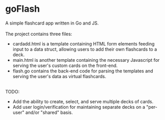 # goFlash
A simple flashcard app written in Go and JS.
<br>
<br>
The project contains three files: 
<br>
<ul>
<li>  cardadd.html is a template containing HTML form elements feeding input to a data struct, allowing users to add their own flashcards to a deck.
<li>  main.html is another template containing the necessary Javascript for serving the user's custom cards on the front-end.
<li>  flash.go contains the back-end code for parsing the templates and serving the user's data as virtual flashcards.
</ul>
<br>
TODO:
<br>
<ul>
<li>  Add the ability to create, select, and serve multiple decks of cards.
<li>  Add user login/verification for maintaining separate decks on a "per-user" and/or "shared" basis.
</ul>
